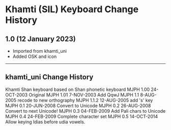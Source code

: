 Khamti (SIL) Keyboard Change History
=======================

1.0 (12 January 2023)
----------------
* Imported from khamti_uni
* Added OSK and icon


----------------
## khamti_uni Change History

Khamti Shan keyboard based on Shan phonetic keyboard
MJPH  1.00    24-OCT-2003     Original
MJPH  1.01     7-NOV-2003     Add QqwJ
MJPH  1.1      8-AUG-2005     recode to new orthography
MJPH  1.1.2   12-AUG-2005     add 's' key
MJPH  0.1     20-JUN-2008     Convert to Unicode
MJPH  0.2     26-AUG-2008     Convert to next Unicode!
MJPH  0.3     04-FEB-2009     Add Pali chars to Unicode
MJPH  0.4     24-FEB-2009     Complete character set
MJPH  0.5     14-OCT-2014     Allow keying ldias before udia vowels.